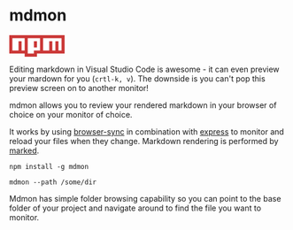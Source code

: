 # mdmon

<a href="https://www.npmjs.com/package/mdmon">
    <svg width="100" viewBox="0 0 18 7">
	    <path fill="#CB3837" d="M0,0v6h5v1h4v-1h9v-6"></path>
	    <path fill="#FFF" d="M1,1v4h2v-3h1v3h1v-4h1v5h2v-4h1v2h-1v1h2v-4h1v4h2v-3h1v3h1v-3h1v3h1v-4"></path>
    </svg>
</a>

Editing markdown in Visual Studio Code is awesome - it can even preview your mardown for you (`crtl-k, v`). The downside is you can't pop this preview screen on to another monitor!

mdmon allows you to review your rendered markdown in your browser of choice on your monitor of choice. 

It works by using [browser-sync](https://www.npmjs.com/package/browser-sync) in combination with [express](https://www.npmjs.com/package/express) to monitor and reload your files when they change. Markdown rendering is performed by [marked](https://www.npmjs.com/package/marked). 

```
npm install -g mdmon
```

```
mdmon --path /some/dir
```

Mdmon has simple folder browsing capability so you can point to the base folder of your project and navigate around to find the file you want to monitor. 





